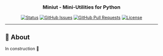 <h3 align="center">Miniut - Mini-Utilities for Python</h3>

<div align="center">

[![Status](https://img.shields.io/badge/status-active-success.svg)]()
[![GitHub Issues](https://img.shields.io/github/issues/JuanS3/miniut.svg)](https://github.com/JuanS3/miniut/issues)
[![GitHub Pull Requests](https://img.shields.io/github/issues-pr/JuanS3/miniut.svg)](https://github.com/JuanS3/miniut/pulls)
[![License](https://img.shields.io/badge/license-MIT-blue.svg)](/LICENSE)

</div>

---

## 🧐 About <a name = "about"></a>

In construction 🚧


